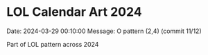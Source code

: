 # LOL Calendar Art 2024

Date: 2024-03-29 00:10:00
Message: O pattern (2,4) (commit 11/12)

Part of LOL pattern across 2024
